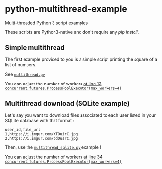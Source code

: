 # python-multithread-example

Multi-threaded Python 3 script examples

These scripts are Python3-native and don't require any _pip install_.

## Simple multithread

The first example provided to you is a simple script printing the square of a list of numbers.

See [`multithread.py`](./multithread.py)

You can adjust the number of workers [at line 13 `concurrent.futures.ProcessPoolExecutor(max_workers=4)`](./multithread.py#L13)

## Multithread download (SQLite example)

Let's say you want to download files associated to each user listed in your SQLite database with that format :

```csv
user_id,file_url
1,https://i.imgur.com/XTOuirC.jpg
2,https://i.imgur.com/ddOusrC.jpg
```

Then, use the [`multithread_sqlite.py`](./multithread_sqlite.py) example !

You can adjust the number of workers [at line 34 `concurrent.futures.ProcessPoolExecutor(max_workers=4)`](./multithread_sqlite.py#L34)
